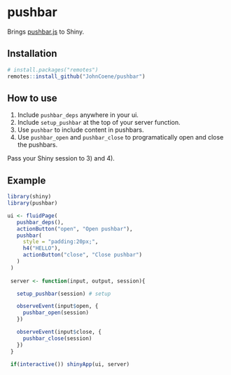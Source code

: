 # pushbar

Brings [pushbar.js](https://oncebot.github.io/pushbar.js/) to Shiny.

## Installation

``` r
# install.packages("remotes")
remotes::install_github("JohnCoene/pushbar")
```

## How to use

1. Include `pushbar_deps` anywhere in your ui.
2. Include `setup_pushbar` at the top of your server function.
3. Use `pushbar` to include content in pushbars. 
4. Use `pushbar_open` and `pushbar_close` to programatically open and close the pushbars.

Pass your Shiny session to 3) and 4).

## Example

``` r
library(shiny)
library(pushbar)

ui <- fluidPage(
   pushbar_deps(),
   actionButton("open", "Open pushbar"),
   pushbar(
     style = "padding:20px;",
     h4("HELLO"),
     actionButton("close", "Close pushbar")
   )
 )
 
 server <- function(input, output, session){

   setup_pushbar(session) # setup

   observeEvent(input$open, {
     pushbar_open(session)
   })  

   observeEvent(input$close, {
     pushbar_close(session)
   })  
 }
 
 if(interactive()) shinyApp(ui, server)
```

